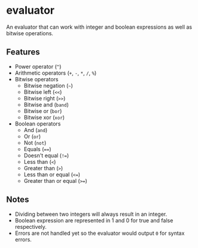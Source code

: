 # evaluator

An evaluator that can work with integer and boolean expressions as well as bitwise operations.

## Features
- Power operator (`^`)
- Arithmetic operators (`+`, `-`, `*`, `/`, `%`)
- Bitwise operators
  - Bitwise negation (`~`)
  - Bitwise left (`<<`)
  - Bitwise right (`>>`)
  - Bitwise and (`band`)
  - Bitwise or (`bor`)
  - Bitwise xor (`xor`)
- Boolean operators
  - And (`and`)
  - Or (`or`)
  - Not (`not`)
  - Equals (`==`)
  - Doesn't equal (`!=`)
  - Less than (`<`)
  - Greater than (`>`)
  - Less than or equal (`<=`)
  - Greater than or equal (`>=`)

## Notes
- Dividing between two integers will always result in an integer.
- Boolean expression are represented in 1 and 0 for true and false respectively.
- Errors are not handled yet so the evaluator would output `0` for syntax errors.
